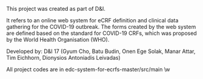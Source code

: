 This project was created as part of D&I.

It refers to an online web system for eCRF definition and clinical data gathering for the COVID-19 outbreak. 
The forms created by the web system are defined based on the standard for COVID-19 CRFs, which was proposed by the World Health Organisation (WHO).

Developed by: D&I 17
(Gyum Cho, 
Batu Budin, 
Onen Ege Solak, 
Manar Attar,
Tim Eichhorn, 
Dionysios Antoniadis Leivadas)

All project codes are in edc-system-for-ecrfs-master/src/main \w

